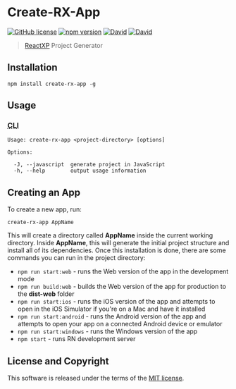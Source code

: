 # Create-RX-App

[![GitHub license](https://img.shields.io/badge/license-MIT-blue.svg?style=flat-square)](https://github.com/a-tarasyuk/create-rx-app/blob/master/LICENSE) [![npm version](https://img.shields.io/npm/v/create-rx-app.svg?style=flat-square)](https://www.npmjs.com/package/create-rx-app) [![David](https://img.shields.io/david/a-tarasyuk/create-rx-app.svg?style=flat-square)](https://github.com/a-tarasyuk/create-rx-app) [![David](https://img.shields.io/david/dev/a-tarasyuk/create-rx-app.svg?style=flat-square)](https://github.com/a-tarasyuk/create-rx-app)

> [ReactXP](https://github.com/Microsoft/reactxp) Project Generator

## Installation

```shell
npm install create-rx-app -g
```

## Usage
### <abbr title="Command Line Interface">CLI</abbr>

```shell
Usage: create-rx-app <project-directory> [options]

Options:

  -J, --javascript  generate project in JavaScript
  -h, --help        output usage information
```

## Creating an App
To create a new app, run:

```shell
create-rx-app AppName
```

This will create a directory called **AppName** inside the current working directory. Inside **AppName**, this will generate the initial project structure and install all of its dependencies. Once this installation is done, there are some commands you can run in the project directory:

- `npm run start:web` - runs the Web version of the app in the development mode
- `npm run build:web` - builds the Web version of the app for production to the **dist-web** folder
- `npm run start:ios` - runs the iOS version of the app and attempts to open in the iOS Simulator if you're on a Mac and have it installed
- `npm run start:android` - runs the Android version of the app and attempts to open your app on a connected Android device or emulator
- `npm run start:windows` - runs the Windows version of the app
- `npm start` - runs RN development server

## License and Copyright

This software is released under the terms of the [MIT license](https://github.com/a-tarasyuk/create-rx-app/blob/master/LICENSE.md).